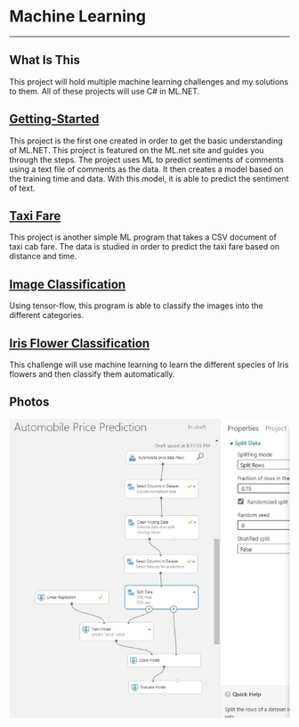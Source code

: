 # Machine Learning
---
## What Is This
This project will hold multiple machine learning challenges and my solutions to them. All of these projects will use C# in ML.NET.

## [Getting-Started](https://dotnet.microsoft.com/learn/ml-dotnet/get-started-tutorial/create)
This project is the first one created in order to get the basic understanding of ML.NET. This project is featured on the ML.net site and guides you through the steps. The project uses ML to predict sentiments of comments using a text file of comments as the data. It then creates a model based on the training time and data. With this model, it is able to predict the sentiment of text.

## [Taxi Fare](https://docs.microsoft.com/en-us/dotnet/machine-learning/tutorials/predict-prices)
This project is another simple ML program that takes a CSV document of taxi cab fare. The data is studied in order to predict the taxi fare based on distance and time.

## [Image Classification](https://docs.microsoft.com/en-us/dotnet/machine-learning/tutorials/image-classification)
Using tensor-flow, this program is able to classify the images into the different categories.

## [Iris Flower Classification](https://medium.com/gft-engineering/start-to-learn-machine-learning-with-the-iris-flower-classification-challenge-4859a920e5e3) 
This challenge will use machine learning to learn the different species of Iris flowers and then classify them automatically.

## Photos
![IMG](https://github.com/DmitryLandy/Machine-Learning/blob/main/AzureML/Linear_Regression_Split_75.JPG "Azure ML Designer Regression Model")
